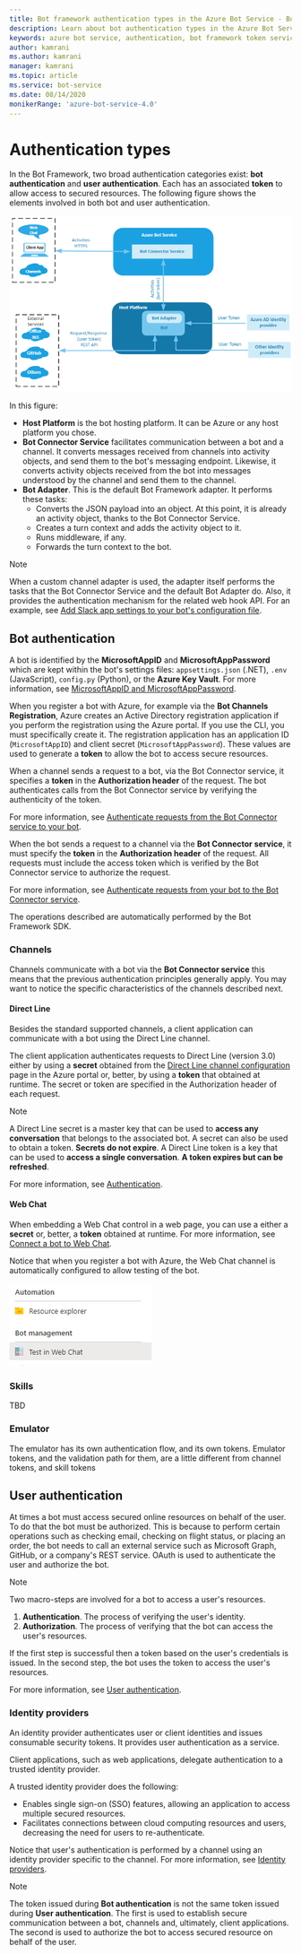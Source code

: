 ```yaml
---
title: Bot framework authentication types in the Azure Bot Service - Bot Service
description: Learn about bot authentication types in the Azure Bot Service.
keywords: azure bot service, authentication, bot framework token service
author: kamrani
ms.author: kamrani
manager: kamrani
ms.topic: article
ms.service: bot-service
ms.date: 08/14/2020
monikerRange: 'azure-bot-service-4.0'
---
```


# Authentication types

In the Bot Framework, two broad authentication categories exist: **bot authentication** and **user authentication**. Each has an associated **token** to allow access to secured resources. The following figure shows the elements involved in both bot and user authentication.

![bot framework authentication context](media/concept-bot-authentication/bot-framework-auth-context.png)

In this figure:

 - **Host Platform** is the bot hosting platform. It can be Azure or any host platform you chose.
 - **Bot Connector Service** facilitates communication between a bot and a channel. It converts messages received from channels into activity objects, and send them to the bot's messaging endpoint. Likewise, it converts activity objects received from the bot into messages understood by the channel and send them to the channel.
- **Bot Adapter**. This is the default Bot Framework adapter. It performs these tasks:
    - Converts the JSON payload into an object. At this point, it is already an activity object, thanks to the Bot Connector Service.
    - Creates a turn context and adds the activity object to it.
    - Runs middleware, if any.
    - Forwards the turn context to the bot.

> [!NOTE]
> When a custom channel adapter is used, the adapter itself performs the tasks that the Bot Connector Service and the default Bot Adapter do. Also, it provides the authentication mechanism for the related web hook API. For an example,
see [Add Slack app settings to your bot's configuration file](~/bot-service-channel-connect-slack.md&tabs=adapter#add-slack-app-settings-to-your-bots-configuration-file).

## Bot authentication

A bot is identified by the **MicrosoftAppID** and **MicrosoftAppPassword** which are kept within the bot's settings files: `appsettings.json` (.NET), `.env` (JavaScript), `config.py` (Python), or the **Azure Key Vault**.
For more information, see [MicrosoftAppID and MicrosoftAppPassword](~/bot-service-manage-overview.md#microsoftappid-and-microsoftapppassword).

When you register a bot with Azure, for example via the **Bot Channels Registration**, Azure creates an Active Directory registration application if you perform the registration using the Azure portal. If you use the CLI, you must specifically create it. The registration application has an application ID (`MicrosoftAppID`) and client secret (`MicrosoftAppPassword`). These values are used to generate a **token** to allow the bot to access secure resources.

When a channel sends a request to a bot, via the Bot Connector service, it specifies a **token** in the **Authorization header** of the request. The bot authenticates calls from the Bot Connector service by verifying the authenticity of the token.

For more information, see [Authenticate requests from the Bot Connector service to your bot](~/rest-api/bot-framework-rest-connector-authentication.md#connector-to-bot).

When the bot sends a request to a channel via the **Bot Connector service**, it must specify the **token** in the **Authorization header** of the request.
All requests must include the access token which is verified by the Bot Connector service to authorize the request.

For more information, see [Authenticate requests from your bot to the Bot Connector service](~/rest-api/bot-framework-rest-connector-authentication.md#bot-to-connector).

The operations described are automatically performed by the Bot Framework SDK.

### Channels

Channels communicate with a bot via the **Bot Connector service** this means that the previous authentication principles generally apply. You may want to notice the specific characteristics of the channels described next.

#### Direct Line

Besides the standard supported channels, a client application can communicate with a bot using the Direct Line channel.

The client application authenticates requests to Direct Line (version 3.0) either by using a **secret** obtained from the [Direct Line channel configuration](~/bot-service-channel-connect-directline.md) page in the Azure portal or, better, by using a **token** that obtained at runtime. The secret or token are specified in the Authorization header of each request.

> [!NOTE]
> A Direct Line secret is a master key that can be used to **access any conversation** that belongs to the associated bot. A secret can also be used to obtain a token. **Secrets do not expire**.
> A Direct Line token is a key that can be used to **access a single conversation**. **A token expires but can be refreshed**.

For more information, see [Authentication](~/rest-api/bot-framework-rest-direct-line-3-0-authentication.md).

#### Web Chat

When embedding a Web Chat control in a web page, you can use a either a **secret** or, better, a **token** obtained at runtime.
For more information, see [Connect a bot to Web Chat](~/bot-service-channel-connect-webchat.md).

Notice that when you register a bot with Azure, the Web Chat channel is automatically configured to allow testing of the bot.

![bot web chat testing](media/concept-bot-authentication/bot-webchat-testing.PNG)


### Skills

TBD

### Emulator

The emulator has its own authentication flow, and its own tokens.  Emulator tokens, and the validation path for them, are a little different from channel tokens, and skill tokens

## User authentication

At times a bot must access secured online resources on behalf of the user. To do that the bot must be authorized. This is because to perform certain operations such as checking email, checking on flight status, or placing an order, the bot needs to call an external service such as Microsoft Graph, GitHub, or a company's REST service. OAuth is used to authenticate the user and authorize the bot.

> [!NOTE]
> Two macro-steps are involved for a bot to access a user's resources.
>
> 1. **Authentication**. The process of verifying the user's identity.
> 1. **Authorization**. The process of verifying that the bot can access the user's resources.
>
> If the first step is successful then a token based on the user's credentials is issued. In the second step, the bot uses the token to access the user's resources.

For more information, see [User authentication](bot-builder-concept-authentication.md).

### Identity providers

An identity provider authenticates user or client identities and issues consumable security tokens. It provides user authentication as a service.

Client applications, such as web applications, delegate authentication to a trusted identity provider.

A trusted identity provider does the following:

- Enables single sign-on (SSO) features, allowing an application to access multiple secured resources.
- Facilitates connections between cloud computing resources and users, decreasing the need for users to re-authenticate.

Notice that user's authentication is performed by a channel using an identity provider specific to the channel. For more information, see [Identity providers](bot-builder-concept-identity-providers.md).

> [!NOTE]
> The token issued during **Bot authentication** is not the same token issued during **User authentication**. The first is used to establish secure communication between a bot, channels and, ultimately, client applications. The second is used to authorize the bot to access secured resource on behalf of the user.
